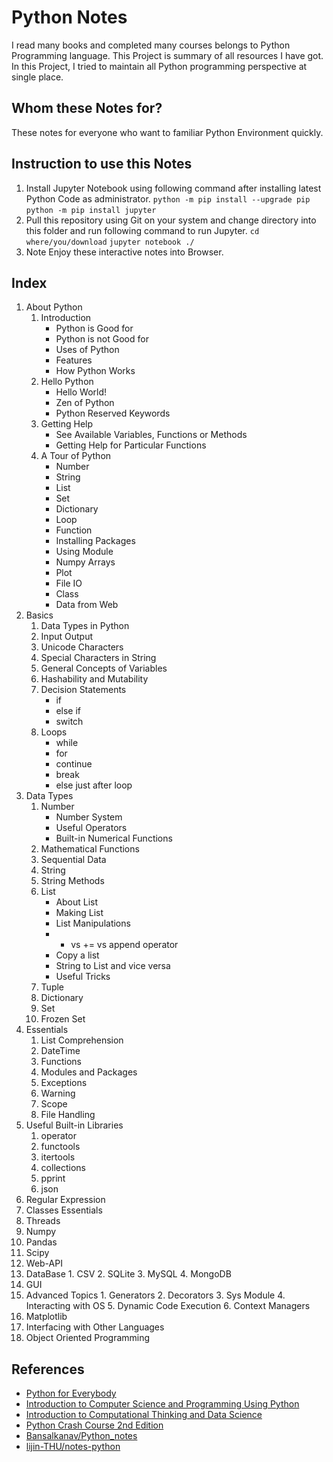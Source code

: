 # Python Notes

I read many books and completed many courses belongs to Python Programming language. This Project is summary of all resources I have got. In this Project, I tried to maintain all Python programming perspective at single place.

## Whom these Notes for?

These notes for everyone who want to familiar Python Environment quickly.

## Instruction to use this Notes

 1. Install Jupyter Notebook using following command after installing latest Python Code as administrator.
    `python -m pip install --upgrade pip`
    `python -m pip install jupyter`
 2. Pull this repository using Git on your system and change directory into this folder and run following command to run Jupyter.
    `cd where/you/download`
    `jupyter notebook ./`
 3. Note Enjoy these interactive notes into Browser.

## Index
 1. About Python
    1. Introduction
        - Python is Good for
        - Python is not Good for
        - Uses of Python
        - Features
        - How Python Works
    2. Hello Python
        - Hello World!
        - Zen of Python
        - Python Reserved Keywords
    3. Getting Help
        - See Available Variables, Functions or Methods
        - Getting Help for Particular Functions
    4. A Tour of Python
        - Number
        - String
        - List
        - Set
        - Dictionary
        - Loop
        - Function
        - Installing Packages
        - Using Module
        - Numpy Arrays
        - Plot
        - File IO
        - Class
        - Data from Web
 2. Basics
    1. Data Types in Python
    2. Input Output
    3. Unicode Characters
    4. Special Characters in String
    5. General Concepts of Variables
    6. Hashability and Mutability
    7. Decision Statements
        - if
        - else if
        - switch
    8. Loops
        - while
        - for
        - continue
        - break
        - else just after loop
 3. Data Types
    1. Number
        - Number System
        - Useful Operators
        - Built-in Numerical Functions
    2. Mathematical Functions
    3. Sequential Data
    4. String
    5. String Methods
    6. List
        - About List
        - Making List
        - List Manipulations
        - + vs += vs append operator
        - Copy a list
        - String to List and vice versa
        - Useful Tricks
    7. Tuple
    8. Dictionary
    9. Set
    10. Frozen Set
 4. Essentials
    1. List Comprehension
    2. DateTime
    3. Functions
    4. Modules and Packages
    5. Exceptions
    6. Warning
    7. Scope
    8. File Handling
 5. Useful Built-in Libraries
    1. operator
    2. functools
    3. itertools
    4. collections
    5. pprint
    6. json
 6. Regular Expression
 7. Classes Essentials
 8. Threads
 9. Numpy
 10. Pandas
 11. Scipy
 12. Web-API
 13. DataBase
    1. CSV
    2. SQLite
    3. MySQL
    4. MongoDB
 14. GUI
 15. Advanced Topics
    1. Generators
    2. Decorators
    3. Sys Module
    4. Interacting with OS
    5. Dynamic Code Execution
    6. Context Managers
 16. Matplotlib
 17. Interfacing with Other Languages
 18. Object Oriented Programming


## References
 - [Python for Everybody](https://www.coursera.org/specializations/python?) 
 - [Introduction to Computer Science and Programming Using Python](https://www.edx.org/course/introduction-to-computer-science-and-programming-using-python-2) 
 - [Introduction to Computational Thinking and Data Science](https://www.edx.org/course/introduction-to-computational-thinking-and-data-science-2) 
 - [Python Crash Course 2nd Edition](https://nostarch.com/pythoncrashcourse2e) 
 - [Bansalkanav/Python_notes](https://github.com/bansalkanav/python_notes) 
 - [lijin-THU/notes-python](https://github.com/lijin-THU/notes-python) 

